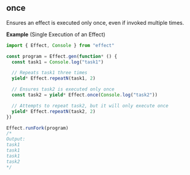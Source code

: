 ## once

Ensures an effect is executed only once, even if invoked multiple times.

**Example** (Single Execution of an Effect)

```ts twoslash
import { Effect, Console } from "effect"

const program = Effect.gen(function* () {
  const task1 = Console.log("task1")

  // Repeats task1 three times
  yield* Effect.repeatN(task1, 2)

  // Ensures task2 is executed only once
  const task2 = yield* Effect.once(Console.log("task2"))

  // Attempts to repeat task2, but it will only execute once
  yield* Effect.repeatN(task2, 2)
})

Effect.runFork(program)
/*
Output:
task1
task1
task1
task2
*/
```
